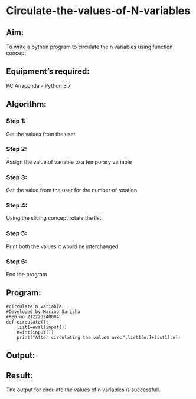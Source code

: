 # Circulate-the-values-of-N-variables
## Aim:
To write a python program to circulate the n variables using function concept
## Equipment’s required:
PC
Anaconda - Python 3.7
## Algorithm: 
### Step 1: 
Get the values from the user
### Step 2:
Assign the value of variable to a temporary variable 
### Step 3: 
Get the value from the user for the number of rotation
### Step 4: 
Using the slicing concept rotate the list
### Step 5: 
Print both the values it would be interchanged
### Step 6: 
End the program
## Program:
```
#circulate n variable
#Developed by Marino Sarisha
#REG no:212223240084
def circulate():
    list1=eval(input())
    n=int(input())
    print("After circulating the values are:",list1[n:]+list1[:n])
```
## Output:


## Result:
The output for circulate the values of n variables is successfull.
